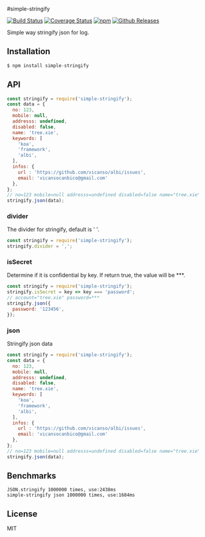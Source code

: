 #simple-stringify

[![Build Status](https://travis-ci.org/vicanso/simple-stringify.svg?branch=master)](https://travis-ci.org/vicanso/simple-stringify)
[![Coverage Status](https://img.shields.io/coveralls/vicanso/simple-stringify/master.svg?style=flat)](https://coveralls.io/r/vicanso/simple-stringify?branch=master)
[![npm](http://img.shields.io/npm/v/simple-stringify.svg?style=flat-square)](https://www.npmjs.org/package/simple-stringify)
[![Github Releases](https://img.shields.io/npm/dm/simple-stringify.svg?style=flat-square)](https://github.com/vicanso/simple-stringify)

Simple way stringify json for log.

## Installation

```js
$ npm install simple-stringify
```

## API

```js
const stringify = require('simple-stringify');
const data = {
  no: 123,
  mobile: null,
  addresss: undefined,
  disabled: false,
  name: 'tree.xie',
  keywords: [
    'koa',
    'framework',
    'albi',
  ],
  infos: {
    url : 'https://github.com/vicanso/albi/issues',
    email: 'vicansocanbico@gmail.com'
  },
};
// no=123 mobile=null addresss=undefined disabled=false name="tree.xie" keywords=[] infos={}
stringify.json(data);
```

### divider

The divider for stringify, default is ' '.

```js
const stringify = require('simple-stringify');
stringify.divider = ',';
```

### isSecret

Determine if it is confidential by key. If return true, the value will be ***.

```js
const stringify = require('simple-stringify');
stringify.isSecret = key => key === 'password';
// account="tree.xie" password=***
stringify.json({
  password: '123456',
});
```


### json

Stringify json data

```js
const stringify = require('simple-stringify');
const data = {
  no: 123,
  mobile: null,
  addresss: undefined,
  disabled: false,
  name: 'tree.xie',
  keywords: [
    'koa',
    'framework',
    'albi',
  ],
  infos: {
    url : 'https://github.com/vicanso/albi/issues',
    email: 'vicansocanbico@gmail.com'
  },
};
// no=123 mobile=null addresss=undefined disabled=false name="tree.xie" keywords=[] infos={}
stringify.json(data);
```

## Benchmarks

```
JSON.stringify 1000000 times, use:2438ms
simple-stringify json 1000000 times, use:1684ms
```

## License

MIT